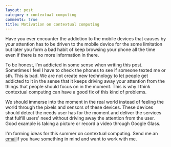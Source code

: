```yaml
---
layout: post
category : contextual computing
comments: true
title: Motivation on contextual computing
---
```


Have you ever encounter the addiction to the mobile devices that causes by your attention has to be driven to the mobile device for the some limitation but later you form a bad habit of keep browsing your phone all the time even if there is no more information in there.

<!--break-->

To be honest, I'm addicted in some sense when writing this post. Sometimes I feel I have to check the phones to see if someone texted me or sth. This is bad. We are not create new technology to let people get addicted to it in the sense that it keeps driving away your attention from the things that people should focus on in the moment. This is why I think contextual computing can have a good fix of this kind of problems.

<!--break-->

We should immerse into the moment in the real world instead of feeling the world through the pixels and sensors of these devices.
  These devices should detect the needs user has for the moment and deliver the services that fulfill users' need without driving away the attention from the user. Good example is taking a picture or record a video through Google Glass.

<!--break-->

I'm forming ideas for this summer on contextual computing. Send me an [email](mailto:wenchen.li@cc.gatech.edu)if you have something in mind and want to work with me.
